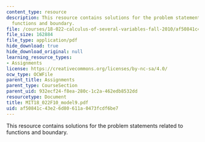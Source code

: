 ```yaml
---
content_type: resource
description: This resource contains solutions for the problem statements related to
  functions and boundary.
file: /courses/18-022-calculus-of-several-variables-fall-2010/af50841c43e26d80611a0473fcdf6be7_MIT18_022F10_model9.pdf
file_size: 162884
file_type: application/pdf
hide_download: true
hide_download_original: null
learning_resource_types:
- Assignments
license: https://creativecommons.org/licenses/by-nc-sa/4.0/
ocw_type: OCWFile
parent_title: Assignments
parent_type: CourseSection
parent_uid: 932ecf24-f8ea-280c-1c2a-462edb8532dd
resourcetype: Document
title: MIT18_022F10_model9.pdf
uid: af50841c-43e2-6d80-611a-0473fcdf6be7
---
```

This resource contains solutions for the problem statements related to functions and boundary.